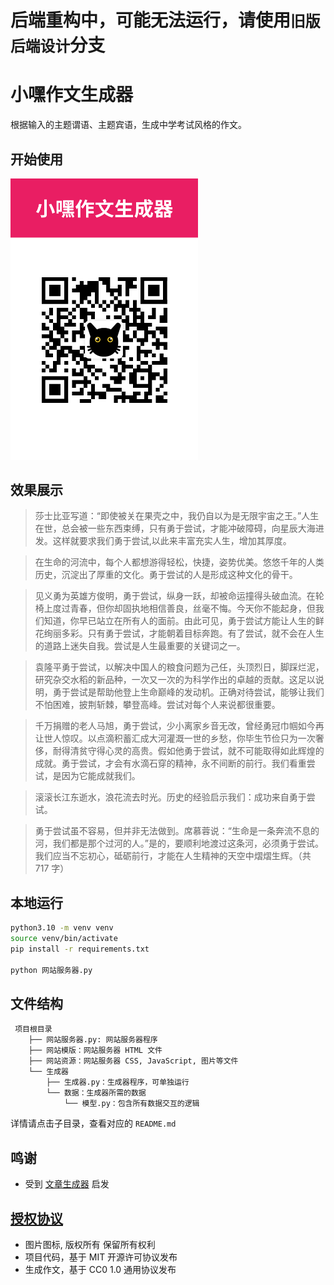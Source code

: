 # 后端重构中，可能无法运行，请使用`旧版后端设计`分支

# 小嘿作文生成器

根据输入的主题谓语、主题宾语，生成中学考试风格的作文。

## 开始使用

[<img src="./资源/图片/二维码.png" width="300">](https://zuowen.jackjyq.com/)

## 效果展示

> 莎士比亚写道：“即使被关在果壳之中，我仍自以为是无限宇宙之王。”人生在世，总会被一些东西束缚，只有勇于尝试，才能冲破障碍，向星辰大海进发。这样就要求我们勇于尝试,以此来丰富充实人生，增加其厚度。

> 在生命的河流中，每个人都想游得轻松，快捷，姿势优美。悠悠千年的人类历史，沉淀出了厚重的文化。勇于尝试的人是形成这种文化的骨干。

> 见义勇为英雄方俊明，勇于尝试，纵身一跃，却被命运撞得头破血流。在轮椅上度过青春，但你却固执地相信善良，丝毫不悔。今天你不能起身，但我们知道，你早已站立在所有人的面前。由此可见，勇于尝试方能让人生的鲜花绚丽多彩。只有勇于尝试，才能朝着目标奔跑。有了尝试，就不会在人生的道路上迷失自我。尝试是人生最重要的关键词之一。

> 袁隆平勇于尝试，以解决中国人的粮食问题为己任，头顶烈日，脚踩烂泥，研究杂交水稻的新品种，一次又一次的为科学作出的卓越的贡献。这足以说明，勇于尝试是帮助他登上生命巅峰的发动机。正确对待尝试，能够让我们不怕困难，披荆斩棘，攀登高峰。尝试对每个人来说都很重要。

> 千万捐赠的老人马旭，勇于尝试，少小离家乡音无改，曾经勇冠巾帼如今再让世人惊叹。以点滴积蓄汇成大河灌溉一世的乡愁，你毕生节俭只为一次奢侈，耐得清贫守得心灵的高贵。假如他勇于尝试，就不可能取得如此辉煌的成就。勇于尝试，才会有水滴石穿的精神，永不间断的前行。我们看重尝试，是因为它能成就我们。

> 滚滚长江东逝水，浪花流去时光。历史的经验启示我们：成功来自勇于尝试。

> 勇于尝试虽不容易，但并非无法做到。席慕蓉说：“生命是一条奔流不息的河，我们都是那个过河的人。”是的，要顺利地渡过这条河，必须勇于尝试。我们应当不忘初心，砥砺前行，才能在人生精神的天空中熠熠生辉。（共 717 字）

## 本地运行

```zsh
python3.10 -m venv venv
source venv/bin/activate
pip install -r requirements.txt

python 网站服务器.py
```

## 文件结构


```
 项目根目录
    ├── 网站服务器.py: 网站服务器程序
    ├── 网站模版：网站服务器 HTML 文件
    ├── 网站资源：网站服务器 CSS, JavaScript, 图片等文件
    └── 生成器
        ├── 生成器.py：生成器程序，可单独运行
        └── 数据：生成器所需的数据
            └── 模型.py：包含所有数据交互的逻辑
```

详情请点击子目录，查看对应的 `README.md`

## 鸣谢

- 受到 [文章生成器](https://github.com/suulnnka/BullshitGenerator) 启发

## [授权协议](./LICENSE)

- 图片图标, 版权所有 保留所有权利
- 项目代码，基于 MIT 开源许可协议发布
- 生成作文，基于 CC0 1.0 通用协议发布
